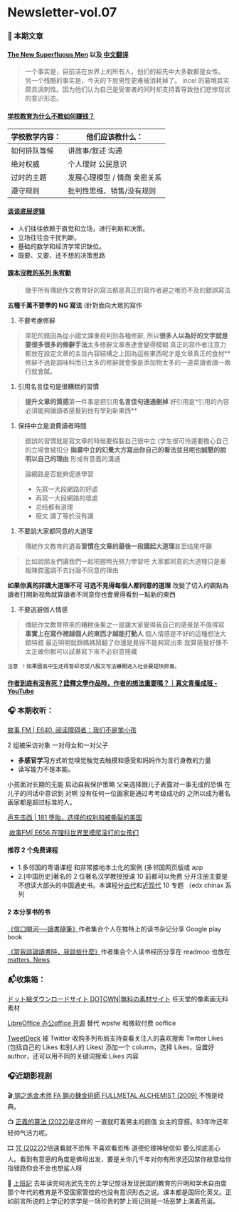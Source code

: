 # Newsletter-vol.07

### 📝 本期文章

#### [The New Superfluous Men](https://americanaffairsjournal.org/2020/11/the-new-superfluous-men/?fbclid=IwAR1LgYXf5CY4lJZqKe\_pPYnOa415AHjCjSjTvJKbHwKYtclbfgqxobcg5rA) 以及 [中文翻译](https://telegra.ph/%E6%96%B0%E6%97%B6%E4%BB%A3%E4%B8%8E%E8%BF%87%E5%89%A9%E7%9A%84%E7%94%B7%E4%BA%BA-07-15)

> 一个事实是，目前活在世界上的所有人，他们的祖先中大多数都是女性。 另一个残酷的事实是，今天的下层男性更难被消耗掉了。 incel 的窘境其实颇具讽刺性。因为他们认为自己是受害者的同时却支持着导致他们悲惨现状的意识形态。

#### [学校教育为什么不教如何赚钱？](https://tumutanzi.com/archives/16794)

| **学校教学内容：** | **他们应该教什么：**     |
| ----------- | ---------------- |
| 如何排队等候      | 讲故事/叙述 沟通        |
| 绝对权威        | 个人理财 公民意识        |
| 过时的主题       | 发展心理模型 / 情商 亲密关系 |
| 遵守规则        | 批判性思维、销售/没有规则    |

#### [谈谈底层逻辑](https://mp.weixin.qq.com/s/9VYqVTdlfCOpKtKD45Yjbw)

* 人们往往依赖于直觉和立场，进行判断和决策。
* 立场往往会干扰判断。
* 基础的数学和经济学常识缺位。
* 既要、又要、还不想的决策思路

#### [課本沒教的系列 朱宥勳](https://www.youtube.com/watch?v=NPwsI7dbZ2o)

> 幾乎所有傳統作文教育好的寫法都是真正的寫作者避之唯恐不及的錯誤寫法

**五種千萬不要學的 NG 寫法** (針對面向大眾的寫作

1. 不要考慮修辭

> 常犯的錯因為從小國文課重视判別各種修辭, 所以**很多人以為好的文字就是要很多很多的修辭手法**太多修辭文章表達會變得模糊 真正的寫作者注意力都放在設定文章的主旨內容結構之上因為這些東西呢才是文章真正的食材\*\* 修辭不過是調味料而已太多的修辭就會像是添加物太多的一道菜讀者讀一兩行就會膩。

1. 引用名言佳句是很糟糕的習慣

> **提升文章的質感**第一件事是把引用**名言佳句通通刪掉** 好引用是\*引用的內容必須能夠讓讀者感覺到他有學到新東西\*\*

1. 保持中立是浪費讀者時間

> 錯誤的習慣就是寫文章的時候要假裝自己很中立 (学生很可怜還要擔心自己的立場會被扣分 **拋棄中立的幻覺大方寫出你自己的看法並且呢也誠懇的說明以自己的理由** 形成有意義的溝通
>
> 論網路是否能夠促進學習
>
> * 先寫一大段網路的好處
> * 再寫一大段網路的壞處
> * 总结都有道理
> * 廢文 講了等於沒有講

1. 不要說大家都同意的大道理

> 傳統作文教育的遺毒**習慣在文章的最後一段講起大道理**甚至结尾呼籲

> 比如說朋友們讓我們一起把握時光努力學習吧 大家都同意的大道理只是重複陳腔濫調不去討論不同意的理由

**如果你真的非講大道理不可  可选不見得每個人都同意的道理** 改變了切入的觀點為讀者打開新视角就算讀者不同意你也會覺得看到一點新的東西&#x20;

1. 不要逃避個人情感

> 傳統作文教育帶來的糟糕後果之一是讓大家覺得我自己的感覺是不值得寫 **事實上在寫作裡越個人的東西才越能打動人** 個人情感是不好的這種想法大錯特錯 最近明明就跟媽媽鬧翻了你還是覺得不能夠寫出來 就算感覺好像不太正確你都可以試著寫下來不必刻意隱藏

`注意 ！如果國高中生还得暂却忍受八股文写法離開进入社会要趕快排毒。`

#### [作者到底有沒有死？詮釋文學作品時，作者的想法重要嗎？｜真文青養成班 - YouTube](https://www.youtube.com/watch?v=DA2t161nCN8\&list=PLhas0ZjiPiD\_TZbcZv191hFIJwKwFM00p\&ab\_channel=%E6%9C%B1%E5%AE%A5%E5%8B%B3%E4%BD%BF%E5%87%BA%E4%BA%BA%E7%94%9F%E6%94%BB%E6%93%8A%21)

### 🎧 本期收听：

[故事 FM | E640. 阅读障碍者：我们不是笨小孩](https://pod.link/1256399960/episode/7797ae64108f097a1ee3532f74213a2c) ​

2 组被采访对象 一对母女和一对父子

* **多感官学习**方式听觉嗅觉触觉去触摸和感受和妈妈作为言行身教的力量
* 读写能力不是本能。

小孩面对长期的无能 启动自我保护策略 父亲选择跟儿子表露对一事无成的恐惧 在儿子的问话中意识到 对啊 没有任何一位画家是通过考考级成功的 之所以成为著名画家都是超过标准的人。

[声东击西 | 181 堕胎，选择的权利和被撕裂的美国](https://pod.link/1183662640/episode/852e9c5752fa2438d4e1678515fec820)​

​ [故事FM| E656.在理科世界里摸爬滚打的女孩们](https://pod.link/1256399960/episode/79970a838c4211b0bc3b5e5f326de72c)​

#### 推荐 2 个免费课程

* 1.多邻国的粤语课程 和非常接地本土化的案例 (多邻国网页版或 app
* 2.\[中国历史]著名的 2 位著名汉学教授授课 10 前都可以免费 分开注册主要是不想读大部头的中国通史书。本课程分[古代](https://courses.edx.org/courses/course-v1:HarvardX+SW12.1x+3T2021/dc35788ec2574d8da0f0557ecf51d0e6/)和[近现代](https://courses.edx.org/courses/course-v1:HarvardX+SW12.9x+3T2021/1b7ce40ba4f84cacb0db9a2278ca9961/) 10 专题 （edx chinax 系列

#### 2 本分享书的书

​[《信口開河──讀書隨筆》](https://play.google.com/store/books/details?id=nItpEAAAQBAJ)作者集合个人在推特上的读书杂记分享 Google play book

​[《當我談論讀書時，我談些什麼》](https://readmoo.com/book/210157694000101)作者集合个人读书经历分享在 readmoo 也放在[matters. News](https://matters.news/@sunli/116947-%E6%95%A3%E6%96%87%E8%BF%9E%E8%BD%BD-%E5%BD%93%E6%88%91%E8%B0%88%E8%AE%BA%E8%AF%BB%E4%B9%A6%E6%97%B6-%E6%88%91%E8%B0%88%E4%BA%9B%E4%BB%80%E4%B9%88-1-bafyreicnhja6u26rpeft6vrzg7mvjvrg5bxgi72jagblserw4huiex2zby)​

### 📬收集箱：

​[ドット絵ダウンロードサイト DOTOWN|無料の素材サイト](https://dotown.maeda-design-room.net/) 任天堂的像素画无料素材

​[LibreOffice 办公office 开源](https://www.libreoffice.org/) 替代 wpshe 和微软付费 ooffice

​[TweetDeck](https://tweetdeck.twitter.com/) 被 Twitter 收购多列布局支持查看关注人的喜欢搜索 Twitter Likes (包括自己的 Likes 和别人的 Likes) 添加一个 column，选择 Likes，设置好 author，还可以用不同的关键词搜索 Likes 内容

### 🎧近期影视剧

🎬[ 钢之炼金术师 FA 鋼の錬金術師 FULLMETAL ALCHEMIST (2009) ](https://movie.douban.com/subject/3430169/)不愧是经典。

📺 [正義的算法 (2022)](https://movie.douban.com/subject/35633638/)是这样的 一直就盯着男主的颜值 女主的穿搭。83年咋还年轻帅气活力呢。

🎞 [咒 (2022)](https://movie.douban.com/subject/34850561/)2倍速看就不恐怖 不喜欢看恐怖 道德伦理神秘信仰 要么彻底恶心人。看到有意思的角度是佛母出发，要是关你几千年对你有所求还囚禁你故意给你指错路你会不会也想鲨人呀

📗 [上班記](https://book.douban.com/subject/35852631/) 去年读完何兆武先生的上学记惊讶发现民国的教育的开明和学术自由度那个年代的教育是不受国家管控的也没有意识形态之说。课本都是国际化英文。正如前言所说的上学记的求学是一场珍贵的梦上班记则是一场恶梦上演着荒诞。

